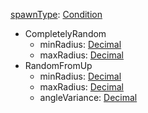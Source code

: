 
[spawnType](VanillaspawnType.md): [Condition](Condition.md)
  * CompletelyRandom
    * minRadius: [Decimal](Decimal.md)
    * maxRadius: [Decimal](Decimal.md)
  * RandomFromUp
    * minRadius: [Decimal](Decimal.md)
    * maxRadius: [Decimal](Decimal.md)
    * angleVariance: [Decimal](Decimal.md)